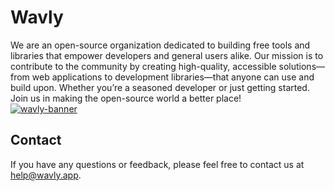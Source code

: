 # Wavly

We are an open-source organization dedicated to building free tools and libraries that empower developers and general users alike. Our mission is to contribute to the community by creating high-quality, accessible solutions—from web applications to development libraries—that anyone can use and build upon. Whether you’re a seasoned developer or just getting started. Join us in making the open-source world a better place!
<br>
[![wavly-banner](https://github.com/wavly/.github/assets/122219240/18387a5e-530f-471f-906b-83b0fed75a7a)](https://wavly.app)

## Contact

If you have any questions or feedback, please feel free to contact us at help@wavly.app.
